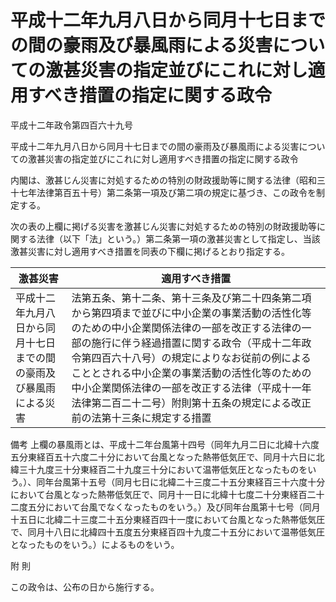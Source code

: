 # 平成十二年九月八日から同月十七日までの間の豪雨及び暴風雨による災害についての激甚災害の指定並びにこれに対し適用すべき措置の指定に関する政令

平成十二年政令第四百六十九号

平成十二年九月八日から同月十七日までの間の豪雨及び暴風雨による災害についての激甚災害の指定並びにこれに対し適用すべき措置の指定に関する政令

内閣は、激甚じん災害に対処するための特別の財政援助等に関する法律（昭和三十七年法律第百五十号）第二条第一項及び第二項の規定に基づき、この政令を制定する。

次の表の上欄に掲げる災害を激甚じん災害に対処するための特別の財政援助等に関する法律（以下「法」という。）第二条第一項の激甚災害として指定し、当該激甚災害に対し適用すべき措置を同表の下欄に掲げるとおり指定する。

激甚災害 | 適用すべき措置  
---|---  
平成十二年九月八日から同月十七日までの間の豪雨及び暴風雨による災害 | 法第五条、第十二条、第十三条及び第二十四条第二項から第四項まで並びに中小企業の事業活動の活性化等のための中小企業関係法律の一部を改正する法律の一部の施行に伴う経過措置に関する政令（平成十二年政令第四百六十八号）の規定によりなお従前の例によることとされる中小企業の事業活動の活性化等のための中小企業関係法律の一部を改正する法律（平成十一年法律第二百二十二号）附則第十五条の規定による改正前の法第十三条に規定する措置  
備考 上欄の暴風雨とは、平成十二年台風第十四号（同年九月二日に北緯十六度五分東経百五十六度二十分において台風となった熱帯低気圧で、同月十六日に北緯三十九度三十分東経百二十九度三十分において温帯低気圧となったものをいう。）、同年台風第十五号（同月七日に北緯二十三度二十五分東経百三十六度十分において台風となった熱帯低気圧で、同月十一日に北緯十七度二十分東経百二十二度五分において台風でなくなったものをいう。）及び同年台風第十七号（同月十五日に北緯二十三度二十五分東経百四十一度において台風となった熱帯低気圧で、同月十八日に北緯四十五度五分東経百四十九度二十五分において温帯低気圧となったものをいう。）によるものをいう。  
  
附 則

この政令は、公布の日から施行する。
